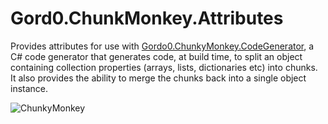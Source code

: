 # Gord0.ChunkMonkey.Attributes

Provides attributes for use with [Gordo0.ChunkyMonkey.CodeGenerator](https://github.com/andrew-gordon/Gordo0.ChunkyMonkey.CodeGenerator), a C# code generator that generates code, at build time, to split an object containing collection properties (arrays, lists, dictionaries etc) into chunks. It also provides the ability to merge the chunks back into a single object instance.

![ChunkyMonkey](https://raw.githubusercontent.com/andrew-gordon/Gordo0.ChunkyMonkey.CodeGenerator/main/media/ChunkMonkey.png)